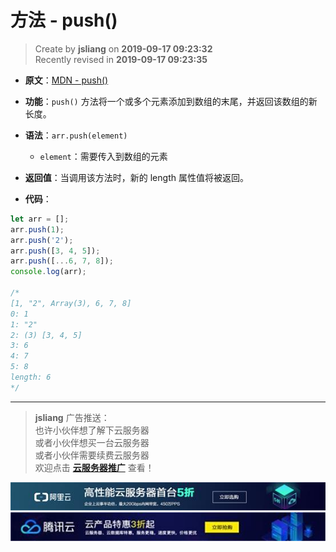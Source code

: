 方法 - push()
===

> Create by **jsliang** on **2019-09-17 09:23:32**  
> Recently revised in **2019-09-17 09:23:35**

* **原文**：[MDN - push()](https://developer.mozilla.org/zh-CN/docs/Web/JavaScript/Reference/Global_Objects/Array/push)

* **功能**：`push()` 方法将一个或多个元素添加到数组的末尾，并返回该数组的新长度。

* **语法**：`arr.push(element)`
  * `element`：需要传入到数组的元素

* **返回值**：当调用该方法时，新的 length 属性值将被返回。

* **代码**：

```js
let arr = [];
arr.push(1);
arr.push('2');
arr.push([3, 4, 5]);
arr.push([...6, 7, 8]);
console.log(arr);

/*
[1, "2", Array(3), 6, 7, 8]
0: 1
1: "2"
2: (3) [3, 4, 5]
3: 6
4: 7
5: 8
length: 6
*/
```

---

> **jsliang** 广告推送：  
> 也许小伙伴想了解下云服务器  
> 或者小伙伴想买一台云服务器  
> 或者小伙伴需要续费云服务器  
> 欢迎点击 **[云服务器推广](https://github.com/LiangJunrong/document-library/blob/master/other-library/Monologue/%E7%A8%B3%E9%A3%9F%E8%89%B0%E9%9A%BE.md)** 查看！

[![图](../../../../public-repertory/img/z-small-seek-ali-3.jpg)](https://promotion.aliyun.com/ntms/act/qwbk.html?userCode=w7hismrh)
[![图](../../../../public-repertory/img/z-small-seek-tencent-2.jpg)](https://cloud.tencent.com/redirect.php?redirect=1014&cps_key=49f647c99fce1a9f0b4e1eeb1be484c9&from=console)

